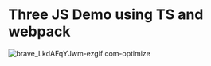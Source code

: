 # Three JS Demo using TS and webpack
![brave_LkdAFqYJwm-ezgif com-optimize](https://github.com/ishan9299/Threejs-Demo/assets/47824004/f872670a-2f63-4b62-b5e6-64d695dea3fb)
